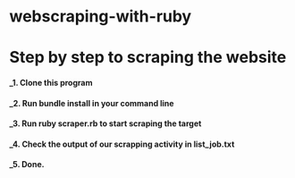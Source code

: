 # webscraping-with-ruby
# **Step by step to scraping the website**

#### _1. Clone this program
#### _2. Run bundle install in your command line
#### _3. Run ruby scraper.rb to start scraping the target
#### _4. Check the output of our scrapping activity in list_job.txt 
#### _5. Done.
